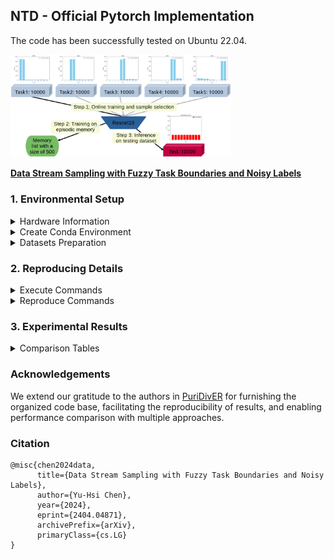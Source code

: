 ## NTD - Official Pytorch Implementation


The code has been successfully tested on Ubuntu 22.04.


<img src="https://github.com/wish44165/ntd/blob/main/assets/Fig1.png" alt="Workflow" width="70%" >


**[Data Stream Sampling with Fuzzy Task Boundaries and Noisy Labels](https://arxiv.org/abs/2404.04871)**


### 1. Environmental Setup

<details>

<summary>Hardware Information</summary>

- CPU: Intel® Core™ i7-12650H
- GPU: NVIDIA GeForce RTX 4050 Laptop GPU (6G)
  
</details>

<details><summary>Create Conda Environment</summary>

```bash
$ conda create -n ntd python=3.10 -y
$ conda activate ntd
$ git clone https://github.com/wish44165/ntd.git
$ cd ntd/
$ pip install -r requirements.txt
```

</details>

<details><summary>Datasets Preparation</summary>

- [CIFAR10](https://github.com/hwany-j/cifar10_png)
- [CIFAR100](https://github.com/hwany-j/cifar100_png)
- [WebVision](https://data.vision.ee.ethz.ch/cvl/webvision/download.html) ([Google Images Resized (16 GB)](https://data.vision.ee.ethz.ch/cvl/webvision/google_resized_256.tar) / [Validation Images Resized (834 MB)](https://data.vision.ee.ethz.ch/cvl/webvision/test_images_256.tar))
- [Food-101N](https://kuanghuei.github.io/Food-101N/)

| Datasets    | CIFAR10  | CIFAR100 | WebVision | Food-101N |
| ----------- | -------- | -------- | --------- | --------- |
| # train     | 50000    | 50000    | 65944     | 52867     |
| # test      | 10000    | 10000    | 2500      | 4741      |
| # class     | 10       | 100      | 50        | 101       |
| # tasks     | 5        | 5        | 10        | 5         |
| Memory size | 500      | 2000     | 1000      | 2000      |
| Models      | ResNet18 | ResNet32 | ResNet34  | ResNet34  |
| Batch size  | 16       | 16       | 16        | 16        |
| Epochs      | 256      | 256      | 128       | 128       |

</details>




### 2. Reproducing Details

<details><summary>Execute Commands</summary>

```bash
$ python run_experiment.py --dataset_path <dataset path> \
                           --mem_manage <memory construction type> \
                           --robust_type <memory usage type> \
                           --exp_name <noisy level and type>
```

</details>

<details><summary>Reproduce Commands</summary>

```bash
# CIFAR10
$ python run_experiment.py --dataset_path ../../../../datasets/cifar10_png --mem_manage NTD --robust_type none --exp_name blurry10_symN20
$ python run_experiment.py --dataset_path ../../../../datasets/cifar10_png --mem_manage PuriDivER --robust_type PuriDivER --exp_name blurry10_symN20

$ python run_experiment.py --dataset_path ../../../../datasets/cifar10_png --mem_manage NTD --robust_type none --exp_name blurry10_symN40
$ python run_experiment.py --dataset_path ../../../../datasets/cifar10_png --mem_manage PuriDivER --robust_type PuriDivER --exp_name blurry10_symN40

$ python run_experiment.py --dataset_path ../../../../datasets/cifar10_png --mem_manage NTD --robust_type none --exp_name blurry10_symN60
$ python run_experiment.py --dataset_path ../../../../datasets/cifar10_png --mem_manage PuriDivER --robust_type PuriDivER --exp_name blurry10_symN60

$ python run_experiment.py --dataset_path ../../../../datasets/cifar10_png --mem_manage NTD --robust_type none --exp_name blurry10_asymN20
$ python run_experiment.py --dataset_path ../../../../datasets/cifar10_png --mem_manage PuriDivER --robust_type PuriDivER --exp_name blurry10_asymN20

$ python run_experiment.py --dataset_path ../../../../datasets/cifar10_png --mem_manage NTD --robust_type none --exp_name blurry10_asymN40
$ python run_experiment.py --dataset_path ../../../../datasets/cifar10_png --mem_manage PuriDivER --robust_type PuriDivER --exp_name blurry10_asymN40

# CIFAR100
$ python run_experiment.py --dataset cifar100 --dataset_path ../../../../datasets/cifar100_png --mem_manage NTD --robust_type none --exp_name blurry10_symN20
$ python run_experiment.py --dataset cifar100 --dataset_path ../../../../datasets/cifar100_png --mem_manage PuriDivER --robust_type PuriDivER --exp_name blurry10_symN20

$ python run_experiment.py --dataset cifar100 --dataset_path ../../../../datasets/cifar100_png --mem_manage NTD --robust_type none --exp_name blurry10_symN40
$ python run_experiment.py --dataset cifar100 --dataset_path ../../../../datasets/cifar100_png --mem_manage PuriDivER --robust_type PuriDivER --exp_name blurry10_symN40

$ python run_experiment.py --dataset cifar100 --dataset_path ../../../../datasets/cifar100_png --mem_manage NTD --robust_type none --exp_name blurry10_symN60
$ python run_experiment.py --dataset cifar100 --dataset_path ../../../../datasets/cifar100_png --mem_manage PuriDivER --robust_type PuriDivER --exp_name blurry10_symN60

$ python run_experiment.py --dataset cifar100 --dataset_path ../../../../datasets/cifar100_png --mem_manage NTD --robust_type none --exp_name blurry10_asymN20
$ python run_experiment.py --dataset cifar100 --dataset_path ../../../../datasets/cifar100_png --mem_manage PuriDivER --robust_type PuriDivER --exp_name blurry10_asymN20

$ python run_experiment.py --dataset cifar100 --dataset_path ../../../../datasets/cifar100_png --mem_manage NTD --robust_type none --exp_name blurry10_asymN40
$ python run_experiment.py --dataset cifar100 --dataset_path ../../../../datasets/cifar100_png --mem_manage PuriDivER --robust_type PuriDivER --exp_name blurry10_asymN40

# WebVision
$ python run_experiment.py --dataset WebVision-V1-2 --dataset_path ../../../../datasets/WebVision-V1-2 --mem_manage NTD --robust_type none --exp_name blurry10
$ python run_experiment.py --dataset WebVision-V1-2 --dataset_path ../../../../datasets/WebVision-V1-2 --mem_manage PuriDivER --robust_type PuriDivER --exp_name blurry10

# Food-101N
$ python run_experiment.py --dataset Food-101N --dataset_path ../../../../datasets/Food-101N/images --mem_manage NTD --robust_type none --exp_name blurry10
$ python run_experiment.py --dataset Food-101N --dataset_path ../../../../datasets/Food-101N/images --mem_manage PuriDivER --robust_type PuriDivER --exp_name blurry10
```

</details>




### 3. Experimental Results

<details><summary>Comparison Tables</summary>

- [logs](https://github.com/wish44165/ntd/tree/main/logs)

**Last test accuracy evaluated on CIFAR10 and CIFAR100 datasets with noisy types Sym.-{20%, 40%, 60%} and Asym.-{20%, 40%}.**

| Methods                  | CIFAR10           |                   |                   | CIFAR100          |                   |                   |
|--------------------------|-------------------|-------------------|-------------------|-------------------|-------------------|-------------------|
|                          | Sym.              |                   |                   | Sym.              |                   |                   |
|                          | 20                | 40                | 60                | 20                | 40                |                   |
| PuriDivER [1]            | **60.6** ± 1.8    | 57.8 ± 2.2        | **52.0** ± 2.8    | **61.2** ± 2.9    | 49.4 ± 5.7        | 36.3 ± 0.3        |
| NTD (ours)               | 59.8 ± 0.6        | **59.7** ± 1.5    | 50.9 ± 0.3        | 60.1 ± 0.3        | **53.7** ± 3.9    | **38.3** ± 1.0    |


**Last memory clean ratio on CIFAR10 and CIFAR100 datasets with noisy types Sym.-{20%, 40%, 60%} and Asym.-{20%, 40%}.**

| Methods                  | CIFAR10           |                   |                   | CIFAR100          |                   |                   |
|--------------------------|-------------------|-------------------|-------------------|-------------------|-------------------|-------------------|
|                          | Sym.              |                   |                   | Sym.              |                   |                   |
|                          | 20                | 40                | 60                | 20                | 40                |                   |
| PuriDivER [1]            | 98.6 ± 0.7        | 96.1 ± 0.6        | 86.6 ± 4.0        | 98.7 ± 0.4        | 79.7 ± 7.7        | **99.2** ± 0.1    |
| NTD (ours)               | **99.2** ± 0.5    | **97.1** ± 0.9    | **86.8** ± 0.7    | **98.7** ± 1.0    | **87.9** ± 4.6    | 99.0 ± 0.3        |


**Last test accuracy evaluated on WebVision and Food-101N.**

| Methods                  | WebVision          | Food-101N          |
|--------------------------|--------------------|--------------------|
| PuriDivER [1]            | 25.1 ± 0.8         | 13.8 ± 0.6         |
| NTD (ours)               | **26.1** ± 1.6     | **17.0** ± 0.9     |
Data Stream Sampling with Fuzzy Task Boundaries and Noisy Labels
**Last memory clean ratio on WebVision and Food-101N.**

| Methods                  | WebVision          | Food-101N          |
|--------------------------|--------------------|--------------------|
| PuriDivER [1]            | 100 ± 0            | 100 ± 0            |
| NTD (ours)               | **100** ± 0        | **100** ± 0        |


**The average training time on the CIFAR10 dataset with noisy type Sym.-40\% across three distinct random seeds for the online learning stage, the episodic memory usage stage, and the overall process (measured in hours).**

| Methods                  | Online learning   | Episodic memory usage | Overall  |
|--------------------------|-------------------|-----------------------|----------|
| PuriDivER [1]            | 0.28              | 3.09                  | 3.37     |
| NTD (ours)               | **0.19**          | **1.25**              | **1.44** |


**GPU memory usage for the CIFAR10 dataset with noisy type Sym.-40\% during the online learning and episodic memory usage stages (measured in MiB).**

| Methods                  | Online learning   | Episodic memory usage |
|--------------------------|-------------------|-----------------------|
| PuriDivER [1]            | 828               | 4528                  |
| NTD (ours)               | **828**           | **834**               |

**References:**

[1] [Online Continual Learning on a Contaminated Data Stream with Blurry Task Boundaries](https://arxiv.org/abs/2203.15355) ([GitHub](https://github.com/clovaai/puridiver))

</details>


### Acknowledgements

We extend our gratitude to the authors in [PuriDivER](https://github.com/clovaai/puridiver) for furnishing the organized code base, facilitating the reproducibility of results, and enabling performance comparison with multiple approaches.


### Citation
```
@misc{chen2024data,
      title={Data Stream Sampling with Fuzzy Task Boundaries and Noisy Labels}, 
      author={Yu-Hsi Chen},
      year={2024},
      eprint={2404.04871},
      archivePrefix={arXiv},
      primaryClass={cs.LG}
}
```
